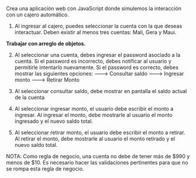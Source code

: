 Crea una aplicación web con JavaScript donde simulemos la interacción con un cajero automático.
1. Al ingresar al cajero, puedes seleccionar la cuenta con la que deseas interactuar. Deben existir al menos tres cuentas: Mali, Gera y Maui.

**Trabajar con arreglo de objetos.**

2. Al seleccionar una cuenta, debes ingresar el password asociado a la cuenta. Si el password es incorrecto, debes notificar al usuario y permitirle intentarlo nuevamente. Si el password es correcto, debes mostrar las siguientes opciones:
---> Consultar saldo
---> Ingresar monto
---> Retirar Monto

3. Al seleccionar consultar saldo, debe mostrar en pantalla el saldo actual de la cuenta
4. Al seleccionar ingresar monto, el usuario debe escribir el monto a ingresar. Al ingresar el monto, debe mostrarle al usuario el monto ingresado y el nuevo saldo total.
5. Al seleccionar retirar monto, el usuario debe escribir el monto a retirar. Al retirar el monto, debe mostrarle al usuario el monto retirado y el nuevo saldo total.


NOTA: Como regla de negocio, una cuenta no debe de tener más de $990 y menos de $10. Es necesario hacer las validaciones pertinentes para que no se rompa esta regla de negocio.
